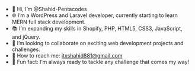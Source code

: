 - 👋 Hi, I’m @Shahid-Pentacodes
- 🌐 I’m a WordPress and Laravel developer, currently starting to learn MERN full stack development.
- 📚 I’m expanding my skills in Shopify, PHP, HTML5, CSS3, JavaScript, and jQuery.
- 🤝 I’m looking to collaborate on exciting web development projects and challenges.
- 📧 How to reach me: itxshahid881@gmail.com
- 🎉 Fun fact: I’m always ready to tackle any challenge that comes my way!
